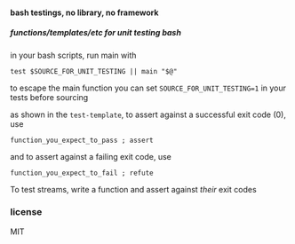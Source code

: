 #### bash testings, no library, no framework
##### functions/templates/etc for unit testing bash

in your bash scripts, run main with

```
test $SOURCE_FOR_UNIT_TESTING || main "$@"
```

to escape the main function you can set `SOURCE_FOR_UNIT_TESTING=1` in your tests before sourcing

as shown in the `test-template`, to assert against a successful exit code (0), use

`function_you_expect_to_pass ; assert`

and to assert against a failing exit code, use

`function_you_expect_to_fail ; refute`

To test streams, write a function and assert against *their* exit codes


### license

MIT
